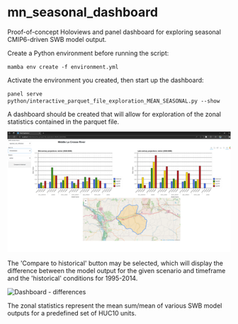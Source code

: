 # mn_seasonal_dashboard
Proof-of-concept Holoviews and panel dashboard for exploring seasonal CMIP6-driven SWB model output.

Create a Python environment before running the script:
```shell
mamba env create -f environment.yml
```

Activate the environment you created, then start up the dashboard:
```shell
panel serve python/interactive_parquet_file_exploration_MEAN_SEASONAL.py --show
```

A dashboard should be created that will allow for exploration of the zonal statistics contained in the parquet file.

![Dashboard - simulated values](images/example_dashboard.png)

The 'Compare to historical' button may be selected, which will display the difference between the model output for the given scenario and timeframe and the 'historical' conditions for 1995-2014.

![Dashboard - differences](images/example_dashboard_difference.png)


The zonal statistics represent the mean sum/mean of various SWB model outputs for a predefined set of HUC10 units.